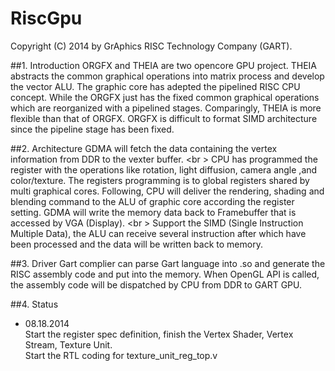 RiscGpu
=======
Copyright (C) 2014 by GrAphics RISC Technology Company (GART). 

##1. Introduction
ORGFX and THEIA are two opencore GPU project. THEIA abstracts the common graphical operations into matrix
process and develop the vector ALU. The graphic core has adepted the pipelined RISC CPU concept. While the
ORGFX just has the fixed common graphical operations which are reorganized with a pipelined stages. Comparingly,
THEIA is more flexible than that of ORGFX. ORGFX is difficult to format SIMD architecture since the pipeline
stage has been fixed. 

##2. Architecture
GDMA will fetch the data containing the vertex information from DDR to the vexter buffer. <br \>
CPU has programmed the register with the operations like rotation, light diffusion, camera angle ,and color/texture. 
The registers programming is to global registers shared by multi graphical cores. 
Following, CPU will deliver the rendering, shading and blending command to the ALU of graphic core according the 
register setting.
GDMA will write the memory data back to Framebuffer that is accessed by VGA (Display). <br \>
Support the SIMD (Single Instruction Multiple Data), the ALU can receive several instruction after which have been 
processed and the data will be written back to memory. 

##3. Driver
Gart complier can parse Gart language into .so and generate the RISC assembly code and put into the memory. When OpenGL
API is called, the assembly code will be dispatched by CPU from DDR to GART GPU. 

##4. Status
* 08.18.2014 <br>
  Start the register spec definition, finish the Vertex Shader, Vertex Stream, Texture Unit. <br>
  Start the RTL coding for texture_unit_reg_top.v
